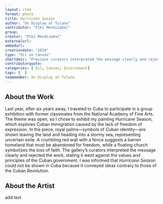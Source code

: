```yaml
---
layout: item
format: photo
title: Hurricane Season
author: "On Display at Tulane"
contributor: "Piki Mendizabal"
group: 
creator: "Piki Mendizabal"
externalurl: 
embedurl: 
creationdate: "2024"
type: "Oil on canvas"
shortdesc: "Previous curators interpreted the message clearly and rejected the work."
contributorquote: 
categories: [ Oil, Canvas, Environment]
tags: [  ]
teammember: On Display at Tulane
---
```


## About the Work

Last year, after six years away, I traveled to Cuba to participate in a group exhibition with former classmates from the National Academy of Fine Arts. The theme was open, so I chose to exhibit my painting Hurricane Season, which explores Cuban immigration caused by the lack of freedom of expression. In the piece, royal palms—symbols of Cuban identity—are shown leaving the land and heading into a stormy sea, representing uncertain exile. A crumbling red wall with a fence suggests a barren homeland that must be abandoned for freedom, while a floating church symbolizes the loss of faith. The gallery’s curators interpreted the message clearly and rejected the work, stating it went against the values and principles of the Cuban government. I was informed that _Hurricane Season_ could not be shown in Cuba because it conveyed ideas contrary to those of the Cuban Revolution.

## About the Artist

add text
